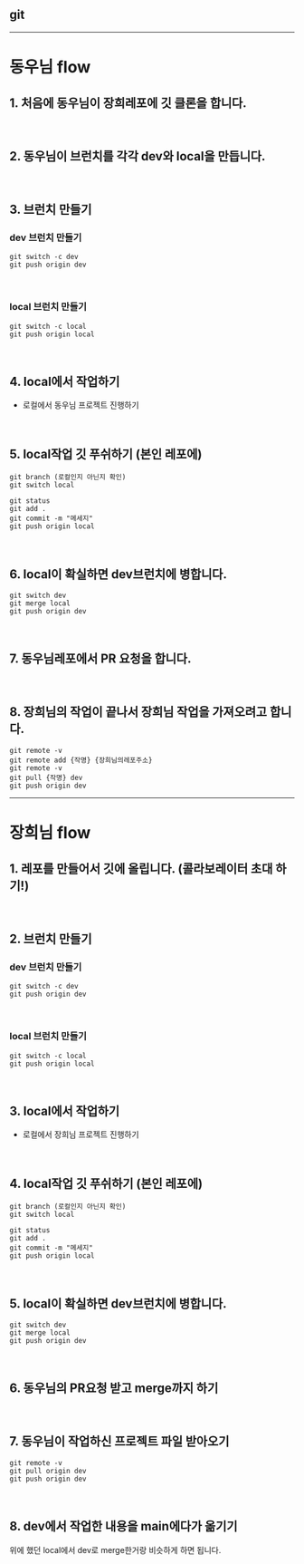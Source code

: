 ## git

---

# 동우님 flow

## 1. 처음에 동우님이 장희레포에 깃 클론을 합니다.

<br />

## 2. 동우님이 브런치를 각각 dev와 local을 만듭니다.

<br />

## 3. 브런치 만들기

### dev 브런치 만들기

```
git switch -c dev
git push origin dev
```

<br />

### local 브런치 만들기

```
git switch -c local
git push origin local
```

<br />

## 4. local에서 작업하기

- 로컬에서 동우님 프로젝트 진행하기

<br />

## 5. local작업 깃 푸쉬하기 (본인 레포에)

```
git branch (로컬인지 아닌지 확인)
git switch local 

git status
git add .
git commit -m "메세지"
git push origin local
```

<br />

## 6. local이 확실하면 dev브런치에 병합니다.

```
git switch dev
git merge local
git push origin dev
```

<br />

## 7. 동우님레포에서 PR 요청을 합니다.

<br />

## 8. 장희님의 작업이 끝나서 장희님 작업을 가져오려고 합니다.

```
git remote -v
git remote add {작명} {장희님의레포주소}
git remote -v
git pull {작명} dev
git push origin dev
```

---

# 장희님 flow

## 1. 레포를 만들어서 깃에 올립니다. (콜라보레이터 초대 하기!)

<br />

## 2. 브런치 만들기

### dev 브런치 만들기

```
git switch -c dev
git push origin dev
```

<br />

### local 브런치 만들기

```
git switch -c local
git push origin local
```

<br />

## 3. local에서 작업하기

- 로컬에서 장희님 프로젝트 진행하기

<br />

## 4. local작업 깃 푸쉬하기 (본인 레포에)

```
git branch (로컬인지 아닌지 확인)
git switch local 

git status
git add .
git commit -m "메세지"
git push origin local
```

<br />

## 5. local이 확실하면 dev브런치에 병합니다.

```
git switch dev
git merge local
git push origin dev
```

<br />

## 6. 동우님의 PR요청 받고 merge까지 하기

<br />

## 7. 동우님이 작업하신 프로젝트 파일 받아오기

```
git remote -v
git pull origin dev
git push origin dev
```

<br /> 

## 8. dev에서 작업한 내용을 main에다가 옮기기

위에 했던 local에서 dev로 merge한거랑 비슷하게 하면 됩니다.